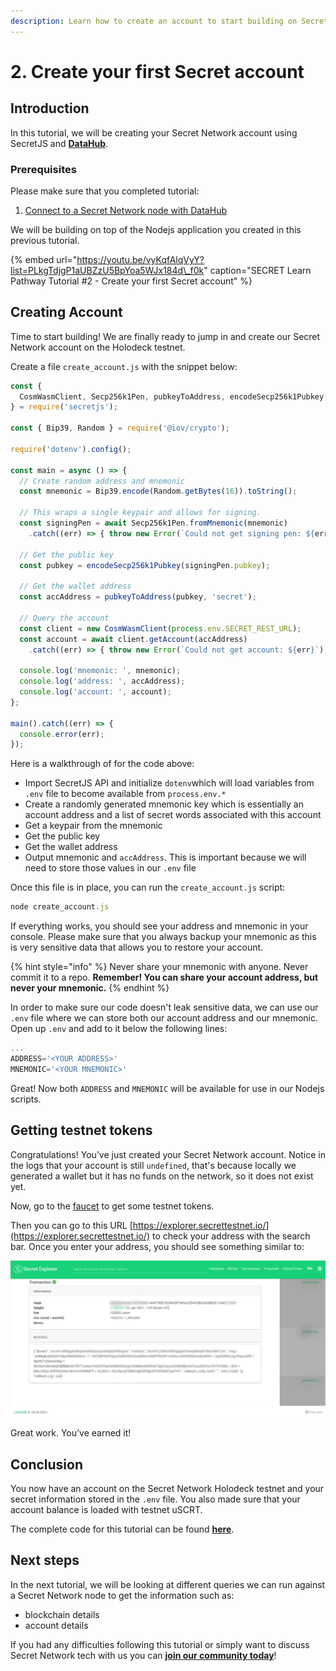 ```yaml
---
description: Learn how to create an account to start building on Secret Network
---
```


# 2. Create your first Secret account

## Introduction

In this tutorial, we will be creating your Secret Network account using SecretJS and [**DataHub**](https://datahub.figment.io/login).

### **Prerequisites**

Please make sure that you completed tutorial:

1. [Connect to a Secret Network node with DataHub](https://learn.figment.io/network-documentation/secret/tutorials/1.-connecting-to-a-secret-node-using-datahub)

We will be building on top of the Nodejs application you created in this previous tutorial.

{% embed url="https://youtu.be/vyKqfAlqVyY?list=PLkgTdjgP1aUBZzU5BpYoa5WJx184d\_f0k" caption="SECRET Learn Pathway Tutorial \#2 - Create your first Secret account" %}

## **Creating Account**

Time to start building! We are finally ready to jump in and create our Secret Network account on the Holodeck testnet.

Create a file `create_account.js` with the snippet below:

```javascript
const {
  CosmWasmClient, Secp256k1Pen, pubkeyToAddress, encodeSecp256k1Pubkey,
} = require('secretjs');

const { Bip39, Random } = require('@iov/crypto');

require('dotenv').config();

const main = async () => {
  // Create random address and mnemonic
  const mnemonic = Bip39.encode(Random.getBytes(16)).toString();

  // This wraps a single keypair and allows for signing.
  const signingPen = await Secp256k1Pen.fromMnemonic(mnemonic)
    .catch((err) => { throw new Error(`Could not get signing pen: ${err}`); });

  // Get the public key
  const pubkey = encodeSecp256k1Pubkey(signingPen.pubkey);

  // Get the wallet address
  const accAddress = pubkeyToAddress(pubkey, 'secret');

  // Query the account
  const client = new CosmWasmClient(process.env.SECRET_REST_URL);
  const account = await client.getAccount(accAddress)
    .catch((err) => { throw new Error(`Could not get account: ${err}`); });

  console.log('mnemonic: ', mnemonic);
  console.log('address: ', accAddress);
  console.log('account: ', account);
};

main().catch((err) => {
  console.error(err);
});
```

Here is a walkthrough of for the code above:

* Import SecretJS API and initialize `dotenv`which will load variables from `.env` file to become available from `process.env.*`
* Create a randomly generated mnemonic key which is essentially an account address and a list of secret words associated with this account
* Get a keypair from the mnemonic
* Get the public key
* Get the wallet address
* Output mnemonic and `accAddress`. This is important because we will need to store those values in our `.env` file

Once this file is in place, you can run the `create_account.js` script:

```javascript
node create_account.js
```

If everything works, you should see your address and mnemonic in your console. Please make sure that you always backup your mnemonic as this is very sensitive data that allows you to restore your account.

{% hint style="info" %}
Never share your mnemonic with anyone. Never commit it to a repo. **Remember! You can share your account address, but never your mnemonic.**
{% endhint %}

In order to make sure our code doesn't leak sensitive data, we can use our `.env` file where we can store both our account address and our mnemonic. Open up `.env` and add to it below the following lines:

```javascript
...
ADDRESS='<YOUR ADDRESS>'
MNEMONIC='<YOUR MNEMONIC>'
```

Great! Now both `ADDRESS` and `MNEMONIC` will be available for use in our Nodejs scripts.

## **Getting testnet tokens**

Congratulations! You’ve just created your Secret Network account. Notice in the logs that your account is still `undefined`, that's because locally we generated a wallet but it has no funds on the network, so it does not exist yet.

Now, go to the [faucet](https://faucet.secrettestnet.io/) to get some testnet tokens.

Then you can go to this URL [https://explorer.secrettestnet.io/](https://explorer.secrettestnet.io/) to check your address with the search bar. Once you enter your address, you should see something similar to:

![](../../../.gitbook/assets/screenshot-149-.jpg)

Great work. You’ve earned it!

## **Conclusion**

You now have an account on the Secret Network Holodeck testnet and your secret information stored in the `.env` file. You also made sure that your account balance is loaded with testnet uSCRT.

The complete code for this tutorial can be found [**here**](https://github.com/figment-networks/tutorials/blob/main/secret/2_creating_account/create_account.js).

## **Next steps**

In the next tutorial, we will be looking at different queries we can run against a Secret Network node to get the information such as:

* blockchain details
* account details

If you had any difficulties following this tutorial or simply want to discuss Secret Network tech with us you can [**join our community today**](https://discord.gg/fszyM7K)!

